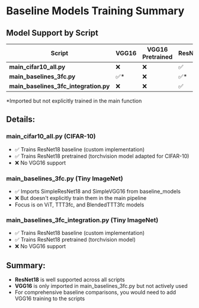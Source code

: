 # Baseline Models Training Summary

## Model Support by Script

| Script | VGG16 | VGG16 Pretrained | ResNet18 | ResNet18 Pretrained |
|--------|-------|------------------|----------|-------------------|
| **main_cifar10_all.py** | ❌ | ❌ | ✅ | ✅ |
| **main_baselines_3fc.py** | ✅* | ❌ | ✅* | ❌ |
| **main_baselines_3fc_integration.py** | ❌ | ❌ | ✅ | ✅ |

*Imported but not explicitly trained in the main function

## Details:

### main_cifar10_all.py (CIFAR-10)
- ✅ Trains ResNet18 baseline (custom implementation)
- ✅ Trains ResNet18 pretrained (torchvision model adapted for CIFAR-10)
- ❌ No VGG16 support

### main_baselines_3fc.py (Tiny ImageNet)
- ✅ Imports SimpleResNet18 and SimpleVGG16 from baseline_models
- ❌ But doesn't explicitly train them in the main pipeline
- Focus is on ViT, TTT3fc, and BlendedTTT3fc models

### main_baselines_3fc_integration.py (Tiny ImageNet)  
- ✅ Trains ResNet18 baseline (custom implementation)
- ✅ Trains ResNet18 pretrained (torchvision model)
- ❌ No VGG16 support

## Summary:
- **ResNet18** is well supported across all scripts
- **VGG16** is only imported in main_baselines_3fc.py but not actively used
- For comprehensive baseline comparisons, you would need to add VGG16 training to the scripts